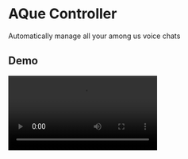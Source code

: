 # AQue Controller
Automatically manage all your among us voice chats

## Demo
![Demo of using the bot](https://im.farfrom.world/suahjpcyzc.mp4)
